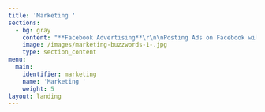 ```yaml
---
title: 'Marketing '
sections:
  - bg: gray
    content: "**Facebook Advertising**\r\n\nPosting Ads on Facebook will reach the people who are interested in industries.\r\n\n**Free Demo**\r\n\nProviding free demo to the companies will make them aware of the service.\r\n\n**Google My Business**\r\n\nWe will share the articles about our service in google business. Which makes our services easily reachable to customers.\r\n\n**Google Adwords**\r\n\nThis will make our website on top for machine learning and interactive learning google searches.\r\n\nPosting demo video in between youtube videos.\r\n\n**Social Media**\r\n\nCreating pages in all social media and posts about services and demo will reach a lot of customers.\r\n\n**Email Marketing**\r\n\nOnce the customer subscribes to our email list, we have the opportunity to display our authority and credibility by providing valuable content to them via email.\r\n\n**Webinars**\r\n\nIt can be in the form of a presentation, demonstration or discussion.\r\n\n**Partner With Other Businesses**\r\n\nWe can partner with the companies for an initial period free of cost or the highest discount percentages."
    image: /images/marketing-buzzwords-1-.jpg
    type: section_content
menu:
  main:
    identifier: marketing
    name: 'Marketing '
    weight: 5
layout: landing
---
```


